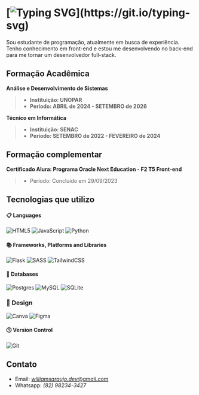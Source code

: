 # [![Typing SVG](https://readme-typing-svg.demolab.com?font=Montserrat&weight=600&size=30&duration=1000&pause=1000&background=72DFFF00&width=435&lines=Ol%C3%A1%2C+me+chamo+Williams+!)](https://git.io/typing-svg)

<p>
Sou estudante de programação, atualmente em busca de experiência. Tenho conhecimento em front-end e estou me desenvolvendo no back-end para me tornar um desenvolvedor full-stack.
</p>

## Formação Acadêmica

**Análise e Desenvolvimento de Sistemas**
> - **Instituição: UNOPAR**
> - **Período: ABRIL de 2024 - SETEMBRO de 2026**

**Técnico em Informática**
> - **Instituição: SENAC**
> - **Período: SETEMBRO de 2022 - FEVEREIRO de 2024**

## Formação complementar

**Certificado Alura: Programa Oracle Next Education - F2 T5 Front-end**
> - Período: Concluído em 29/09/2023


## Tecnologias que utilizo

#### 📋 Languages

![HTML5](https://img.shields.io/badge/html5-%23E34F26.svg?style=for-the-badge&logo=html5&logoColor=white)
![JavaScript](https://img.shields.io/badge/javascript-%23323330.svg?style=for-the-badge&logo=javascript&logoColor=%23F7DF1E)
![Python](https://img.shields.io/badge/python-3670A0?style=for-the-badge&logo=python&logoColor=ffdd54)

#### 📚 Frameworks, Platforms and Libraries

![Flask](https://img.shields.io/badge/flask-%23000.svg?style=for-the-badge&logo=flask&logoColor=white)
![SASS](https://img.shields.io/badge/SASS-hotpink.svg?style=for-the-badge&logo=SASS&logoColor=white)
![TailwindCSS](https://img.shields.io/badge/tailwindcss-%2338B2AC.svg?style=for-the-badge&logo=tailwind-css&logoColor=white)

#### 💾 Databases

![Postgres](https://img.shields.io/badge/postgres-%23316192.svg?style=for-the-badge&logo=postgresql&logoColor=white)
![MySQL](https://img.shields.io/badge/mysql-4479A1.svg?style=for-the-badge&logo=mysql&logoColor=white)
![SQLite](https://img.shields.io/badge/sqlite-%2307405e.svg?style=for-the-badge&logo=sqlite&logoColor=white)

### 🎨 Design

![Canva](https://img.shields.io/badge/Canva-%2300C4CC.svg?style=for-the-badge&logo=Canva&logoColor=white)
![Figma](https://img.shields.io/badge/figma-%23F24E1E.svg?style=for-the-badge&logo=figma&logoColor=white)

#### 🕓 Version Control

![Git](https://img.shields.io/badge/git-%23F05033.svg?style=for-the-badge&logo=git&logoColor=white)

## Contato

* Email: *williamsaraujo.dev@gmail.com*
* Whatsapp: *(82) 98234-3427*
